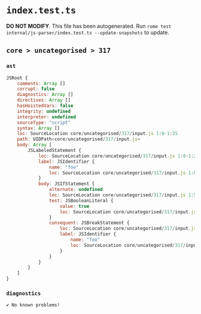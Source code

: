# `index.test.ts`

**DO NOT MODIFY**. This file has been autogenerated. Run `rome test internal/js-parser/index.test.ts --update-snapshots` to update.

## `core > uncategorised > 317`

### `ast`

```javascript
JSRoot {
	comments: Array []
	corrupt: false
	diagnostics: Array []
	directives: Array []
	hasHoistedVars: false
	integrity: undefined
	interpreter: undefined
	sourceType: "script"
	syntax: Array []
	loc: SourceLocation core/uncategorised/317/input.js 1:0-1:25
	path: UIDPath<core/uncategorised/317/input.js>
	body: Array [
		JSLabeledStatement {
			loc: SourceLocation core/uncategorised/317/input.js 1:0-1:25
			label: JSIdentifier {
				name: "foo"
				loc: SourceLocation core/uncategorised/317/input.js 1:0-1:3 (foo)
			}
			body: JSIfStatement {
				alternate: undefined
				loc: SourceLocation core/uncategorised/317/input.js 1:5-1:25
				test: JSBooleanLiteral {
					value: true
					loc: SourceLocation core/uncategorised/317/input.js 1:9-1:13
				}
				consequent: JSBreakStatement {
					loc: SourceLocation core/uncategorised/317/input.js 1:15-1:25
					label: JSIdentifier {
						name: "foo"
						loc: SourceLocation core/uncategorised/317/input.js 1:21-1:24 (foo)
					}
				}
			}
		}
	]
}
```

### `diagnostics`

```
✔ No known problems!

```
